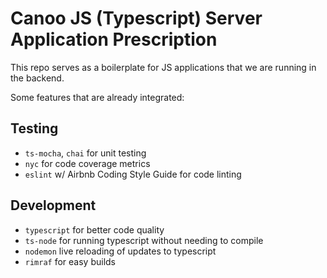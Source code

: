 # Canoo JS (Typescript) Server Application Prescription
This repo serves as a boilerplate for JS applications that we are running in the backend.

Some features that are already integrated:
## Testing
- `ts-mocha`, `chai` for unit testing
- `nyc` for code coverage metrics
- `eslint` w/ Airbnb Coding Style Guide for code linting


## Development
- `typescript` for better code quality
- `ts-node` for running typescript without needing to compile
- `nodemon` live reloading of updates to typescript
- `rimraf` for easy builds
